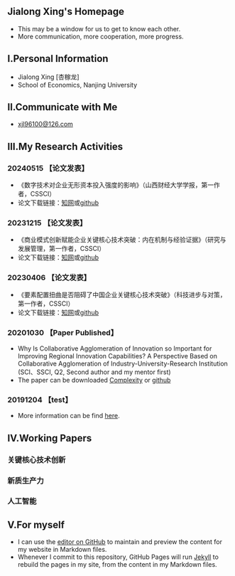 ## Jialong Xing's Homepage
- This may be a window for us to get to know each other.
- More communication, more cooperation, more progress.

## Ⅰ.Personal Information
- Jialong Xing [杏稼龙]
- School of Economics, Nanjing University

## Ⅱ.Communicate with Me
- xjl96100@126.com

## Ⅲ.My Research Activities

### 20240515 【论文发表】
- 《数字技术对企业无形资本投入强度的影响》（山西财经大学学报，第一作者，CSSCI）
- 论文下载链接：[知网](https://kns.cnki.net/kcms2/article/abstract?v=_Kb8wOrUs9t80kCqa3GPNrwszn9gsNrPXQNMKTUbJABiLHcNRx86MOKJr5lOo5WhgID-ASowfp8WmF-AiLGxWCftGk6ThW817t7dnRG0cjifLIaPbqoXxw==&uniplatform=NZKPT&language=gb)或[github](https://github.com/xingjialong/file/blob/master/%E6%95%B0%E5%AD%97%E6%8A%80%E6%9C%AF%E5%AF%B9%E4%BC%81%E4%B8%9A%E6%97%A0%E5%BD%A2%E8%B5%84%E6%9C%AC%E6%8A%95%E5%85%A5%E5%BC%BA%E5%BA%A6%E7%9A%84%E5%BD%B1%E5%93%8D_%E6%9D%8F%E7%A8%BC%E9%BE%99.pdf)

### 20231215 【论文发表】
- 《商业模式创新赋能企业关键核心技术突破：内在机制与经验证据》（研究与发展管理，第一作者，CSSCI）
- 论文下载链接：[知网](https://kns.cnki.net/kcms2/article/abstract?v=_Kb8wOrUs9u8wDE75aRTaSozcI1ReHiJ33haKhCElDjhvqBOzRl6a6Zy1v59_d_8asFvlyQzrG97Dz9MoERKnNamXrhihwZG9N9-RSfWLhWI8T9iqfgtPoQgh-2EgcJi&uniplatform=NZKPT&language=gb)或[github](https://github.com/xingjialong/file/blob/master/%E5%95%86%E4%B8%9A%E6%A8%A1%E5%BC%8F%E5%88%9B%E6%96%B0%E8%B5%8B%E8%83%BD%E4%BC%81%E4%B8%9A%E5%85%B3%E9%94%AE%E6%A0%B8...%E6%9C%AF%E7%AA%81%E7%A0%B4%EF%BC%9A%E5%86%85%E5%9C%A8%E6%9C%BA%E5%88%B6%E4%B8%8E%E7%BB%8F%E9%AA%8C%E8%AF%81%E6%8D%AE_%E6%9D%8F%E7%A8%BC%E9%BE%99.pdf)

### 20230406 【论文发表】
- 《要素配置扭曲是否阻碍了中国企业关键核心技术突破》（科技进步与对策，第一作者，CSSCI）
- 论文下载链接：[知网](https://kns.cnki.net/kcms2/article/abstract?v=_Kb8wOrUs9u8wDE75aRTaSozcI1ReHiJ33haKhCElDgddyR0b0SqtUJGMnSmpECo27owGngUw9zu7xJjdW5Y0COTUt-pXziP0RsG2kpRtWm6HfuEveCbJ5KObQhnl1US&uniplatform=NZKPT&language=gb)或[github](https://github.com/xingjialong/file/blob/master/%E8%A6%81%E7%B4%A0%E9%85%8D%E7%BD%AE%E6%89%AD%E6%9B%B2%E6%98%AF%E5%90%A6%E9%98%BB%E7%A2%8D%E4%BA%86%E4%B8%AD%E5%9B%BD%E4%BC%81%E4%B8%9A%E5%85%B3%E9%94%AE%E6%A0%B8%E5%BF%83%E6%8A%80%E6%9C%AF%E7%AA%81%E7%A0%B4_%E6%9D%8F%E7%A8%BC%E9%BE%99.pdf)

### 20201030 【Paper Published】
- Why Is Collaborative Agglomeration of Innovation so Important for Improving Regional Innovation Capabilities? A Perspective Based on Collaborative Agglomeration of Industry-University-Research Institution (SCI、SSCI, Q2, Second author and my mentor first)
- The paper can be downloaded [Complexity](https://doi.org/10.1155/2020/7049606) or [github](https://github.com/xingjialong/file/blob/master/7049606.pdf)


### 20191204 【test】
- More information can be find [here](https://github.com/xingjialong/file).



## Ⅳ.Working Papers
### 关键核心技术创新
### 新质生产力
### 人工智能


## V.For myself
- I can use the [editor on GitHub](https://github.com/xingjialong/MyHomepage/edit/gh-pages/index.md) to maintain and preview the content for my website in Markdown files.
- Whenever I commit to this repository, GitHub Pages will run [Jekyll](https://jekyllrb.com/) to rebuild the pages in my site, from the content in my Markdown files.
